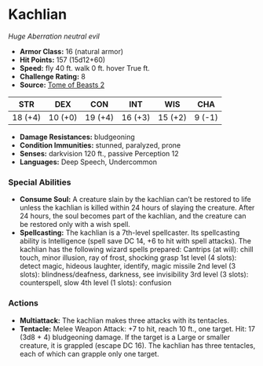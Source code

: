 # Kachlian

*Huge* *Aberration* *neutral evil*

- **Armor Class:** 16 (natural armor)
- **Hit Points:** 157 (15d12+60)
- **Speed:** fly 40 ft. walk 0 ft. hover True ft.
- **Challenge Rating:** 8
- **Source:** [Tome of Beasts 2](https://koboldpress.com/kpstore/product/tome-of-beasts-2-for-5th-edition/)

| STR | DEX | CON | INT | WIS | CHA |
| --- | --- | --- | --- | --- | --- |
| 18 (+4) | 10 (+0) | 19 (+4) | 16 (+3) | 15 (+2) | 9 (-1) |

- **Damage Resistances:** bludgeoning
- **Condition Immunities:** stunned, paralyzed, prone
- **Senses:** darkvision 120 ft., passive Perception 12
- **Languages:** Deep Speech, Undercommon
### Special Abilities
- **Consume Soul:** A creature slain by the kachlian can’t be restored to life unless the kachlian is killed within 24 hours of slaying the creature. After 24 hours, the soul becomes part of the kachlian, and the creature can be restored only with a wish spell.
- **Spellcasting:** The kachlian is a 7th-level spellcaster. Its spellcasting ability is Intelligence (spell save DC 14, +6 to hit with spell attacks). The kachlian has the following wizard spells prepared: Cantrips (at will): chill touch, minor illusion, ray of frost, shocking grasp 1st level (4 slots): detect magic, hideous laughter, identify, magic missile 2nd level (3 slots): blindness/deafness, darkness, see invisibility 3rd level (3 slots): counterspell, slow 4th level (1 slots): confusion
### Actions
- **Multiattack:** The kachlian makes three attacks with its tentacles.
- **Tentacle:** Melee Weapon Attack: +7 to hit, reach 10 ft., one target. Hit: 17 (3d8 + 4) bludgeoning damage. If the target is a Large or smaller creature, it is grappled (escape DC 16). The kachlian has three tentacles, each of which can grapple only one target.
